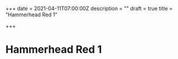 +++
date = 2021-04-11T07:00:00Z
description = ""
draft = true
title = "Hammerhead Red 1"

+++
# Hammerhead Red 1